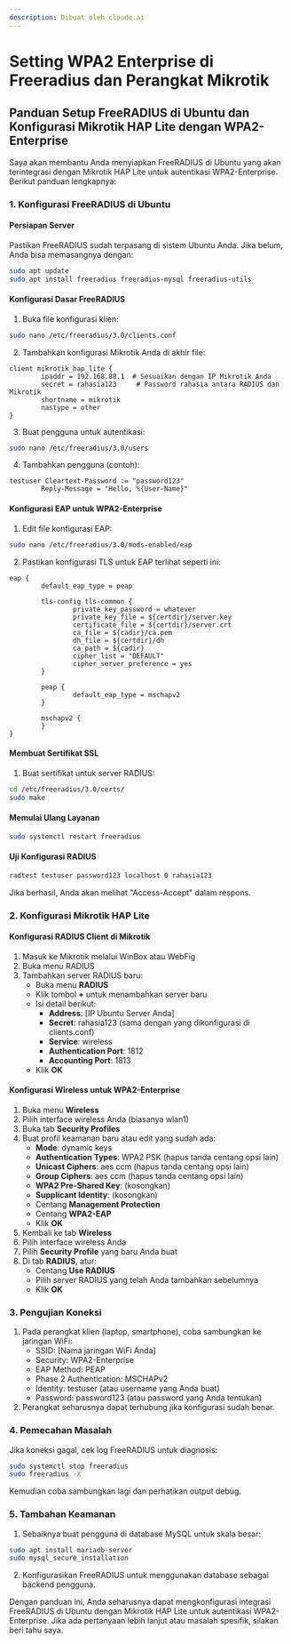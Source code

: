 ```yaml
---
description: Dibuat oleh claude.ai
---
```


# Setting WPA2 Enterprise di Freeradius dan Perangkat Mikrotik

## Panduan Setup FreeRADIUS di Ubuntu dan Konfigurasi Mikrotik HAP Lite dengan WPA2-Enterprise

Saya akan membantu Anda menyiapkan FreeRADIUS di Ubuntu yang akan terintegrasi dengan Mikrotik HAP Lite untuk autentikasi WPA2-Enterprise. Berikut panduan lengkapnya:

### 1. Konfigurasi FreeRADIUS di Ubuntu

#### Persiapan Server

Pastikan FreeRADIUS sudah terpasang di sistem Ubuntu Anda. Jika belum, Anda bisa memasangnya dengan:

```bash
sudo apt update
sudo apt install freeradius freeradius-mysql freeradius-utils
```

#### Konfigurasi Dasar FreeRADIUS

1. Buka file konfigurasi klien:

```bash
sudo nano /etc/freeradius/3.0/clients.conf
```

2. Tambahkan konfigurasi Mikrotik Anda di akhir file:

```
client mikrotik_hap_lite {
        ipaddr = 192.168.88.1  # Sesuaikan dengan IP Mikrotik Anda
        secret = rahasia123     # Password rahasia antara RADIUS dan Mikrotik
        shortname = mikrotik
        nastype = other
}
```

3. Buat pengguna untuk autentikasi:

```bash
sudo nano /etc/freeradius/3.0/users
```

4. Tambahkan pengguna (contoh):

```
testuser Cleartext-Password := "password123"
        Reply-Message = "Hello, %{User-Name}"
```

#### Konfigurasi EAP untuk WPA2-Enterprise

1. Edit file konfigurasi EAP:

```bash
sudo nano /etc/freeradius/3.0/mods-enabled/eap
```

2. Pastikan konfigurasi TLS untuk EAP terlihat seperti ini:

```
eap {
        default_eap_type = peap
        
        tls-config tls-common {
                private_key_password = whatever
                private_key_file = ${certdir}/server.key
                certificate_file = ${certdir}/server.crt
                ca_file = ${cadir}/ca.pem
                dh_file = ${certdir}/dh
                ca_path = ${cadir}
                cipher_list = "DEFAULT"
                cipher_server_preference = yes
        }
        
        peap {
                default_eap_type = mschapv2
        }
        
        mschapv2 {
        }
}
```

#### Membuat Sertifikat SSL

1. Buat sertifikat untuk server RADIUS:

```bash
cd /etc/freeradius/3.0/certs/
sudo make
```

#### Memulai Ulang Layanan

```bash
sudo systemctl restart freeradius
```

#### Uji Konfigurasi RADIUS

```bash
radtest testuser password123 localhost 0 rahasia123
```

Jika berhasil, Anda akan melihat "Access-Accept" dalam respons.

### 2. Konfigurasi Mikrotik HAP Lite

#### Konfigurasi RADIUS Client di Mikrotik

1. Masuk ke Mikrotik melalui WinBox atau WebFig
2. Buka menu RADIUS
3. Tambahkan server RADIUS baru:
   * Buka menu **RADIUS**
   * Klik tombol **+** untuk menambahkan server baru
   * Isi detail berikut:
     * **Address**: \[IP Ubuntu Server Anda]
     * **Secret**: rahasia123 (sama dengan yang dikonfigurasi di clients.conf)
     * **Service**: wireless
     * **Authentication Port**: 1812
     * **Accounting Port**: 1813
   * Klik **OK**

#### Konfigurasi Wireless untuk WPA2-Enterprise

1. Buka menu **Wireless**
2. Pilih interface wireless Anda (biasanya wlan1)
3. Buka tab **Security Profiles**
4. Buat profil keamanan baru atau edit yang sudah ada:
   * **Mode**: dynamic keys
   * **Authentication Types**: WPA2 PSK (hapus tanda centang opsi lain)
   * **Unicast Ciphers**: aes ccm (hapus tanda centang opsi lain)
   * **Group Ciphers**: aes ccm (hapus tanda centang opsi lain)
   * **WPA2 Pre-Shared Key**: (kosongkan)
   * **Supplicant Identity**: (kosongkan)
   * Centang **Management Protection**
   * Centang **WPA2-EAP**
   * Klik **OK**
5. Kembali ke tab **Wireless**
6. Pilih interface wireless Anda
7. Pilih **Security Profile** yang baru Anda buat
8. Di tab **RADIUS**, atur:
   * Centang **Use RADIUS**
   * Pilih server RADIUS yang telah Anda tambahkan sebelumnya
   * Klik **OK**

### 3. Pengujian Koneksi

1. Pada perangkat klien (laptop, smartphone), coba sambungkan ke jaringan WiFi:
   * SSID: \[Nama jaringan WiFi Anda]
   * Security: WPA2-Enterprise
   * EAP Method: PEAP
   * Phase 2 Authentication: MSCHAPv2
   * Identity: testuser (atau username yang Anda buat)
   * Password: password123 (atau password yang Anda tentukan)
2. Perangkat seharusnya dapat terhubung jika konfigurasi sudah benar.

### 4. Pemecahan Masalah

Jika koneksi gagal, cek log FreeRADIUS untuk diagnosis:

```bash
sudo systemctl stop freeradius
sudo freeradius -X
```

Kemudian coba sambungkan lagi dan perhatikan output debug.

### 5. Tambahan Keamanan

1. Sebaiknya buat pengguna di database MySQL untuk skala besar:

```bash
sudo apt install mariadb-server
sudo mysql_secure_installation
```

2. Konfigurasikan FreeRADIUS untuk menggunakan database sebagai backend pengguna.

Dengan panduan ini, Anda seharusnya dapat mengkonfigurasi integrasi FreeRADIUS di Ubuntu dengan Mikrotik HAP Lite untuk autentikasi WPA2-Enterprise. Jika ada pertanyaan lebih lanjut atau masalah spesifik, silakan beri tahu saya.
